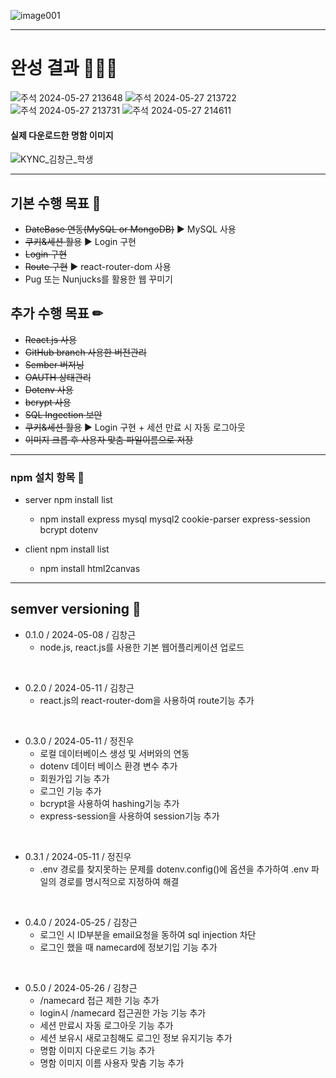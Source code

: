 ![image001](https://github.com/sckdrms/kyungwoon_business_card/assets/56631950/4b6d97f5-7f1a-487a-8e28-b1490cab60aa)
* * *
# 완성 결과 👨🏻‍💻
![주석 2024-05-27 213648](https://github.com/sckdrms/kyungwoon_business_card/assets/56631950/8da6b76b-3681-44f7-81eb-5c4f17f8bc47)
![주석 2024-05-27 213722](https://github.com/sckdrms/kyungwoon_business_card/assets/56631950/36d70291-6ce9-4dda-922a-2dfd1487177e)
![주석 2024-05-27 213731](https://github.com/sckdrms/kyungwoon_business_card/assets/56631950/ebbddb2d-2436-4089-a19b-a8e900554e08)
![주석 2024-05-27 214611](https://github.com/sckdrms/kyungwoon_business_card/assets/56631950/e0946bc5-9cfb-4806-addf-6608e3a2d56e)
#### 실제 다운로드한 명함 이미지
![KYNC_김창근_학생](https://github.com/sckdrms/kyungwoon_business_card/assets/56631950/f054bf76-6d24-4287-abc1-a2bfa00d3656)
* * *

## 기본 수행 목표 📝 
  - ~~DateBase 연동(MySQL or MongoDB)~~ ▶ MySQL 사용
  - ~~쿠키&세션 활용~~ ▶ Login 구현
  - ~~Login 구현~~
  - ~~Route 구현~~ ▶ react-router-dom 사용
  - Pug 또는 Nunjucks를 활용한 웹 꾸미기

## 추가 수행 목표 ✏
  - ~~React.js 사용~~
  - ~~GitHub branch 사용한 버전관리~~
  - ~~Sember 버저닝~~
  - ~~OAUTH 상태관리~~
  - ~~Dotenv 사용~~
  - ~~bcrypt 사용~~
  - ~~SQL Ingection 보안~~
  - ~~쿠키&세션 활용~~ ▶ Login 구현 + 세션 만료 시 자동 로그아웃
  - ~~이미지 크롭 후 사용자 맞춤 파일이름으로 저장~~

* * *
### npm 설치 항목 📌
* server npm install list
  - npm install express mysql mysql2 cookie-parser express-session bcrypt dotenv
    
* client npm install list
  - npm install html2canvas
    
* * *
## semver versioning 📜

* 0.1.0 / 2024-05-08 / 김창근
  - node.js, react.js를 사용한 기본 웹어플리케이션 업로드
<br/>

* 0.2.0 / 2024-05-11 / 김창근
  - react.js의 react-router-dom을 사용하여 route기능 추가
<br/>

* 0.3.0 / 2024-05-11 / 정진우
  - 로컬 데이터베이스 생성 및 서버와의 연동
  - dotenv 데이터 베이스 환경 변수 추가
  - 회원가입 기능 추가
  - 로그인 기능 추가
  - bcrypt을 사용하여 hashing기능 추가
  - express-session을 사용하여 session기능 추가
<br/>

* 0.3.1 / 2024-05-11 / 정진우 
  - .env 경로를 찾지못하는 문제를 dotenv.config()에 옵션을 추가하여 .env 파일의 경로를 명시적으로 지정하여 해결
<br/>

* 0.4.0 / 2024-05-25 / 김창근 
  - 로그인 시 ID부분을 email요청을 동하여 sql injection 차단
  - 로그인 했을 때 namecard에 정보기입 기능 추가
<br/>

* 0.5.0 / 2024-05-26 / 김창근 
  - /namecard 접근 제한 기능 추가
  - login시 /namecard 접근권한 가능 기능 추가
  - 세션 만료시 자동 로그아웃 기능 추가
  - 세션 보유시 새로고침해도 로그인 정보 유지기능 추가
  - 명함 이미지 다운로드 기능 추가
  - 명함 이미지 이름 사용자 맞춤 기능 추가
<br/>

